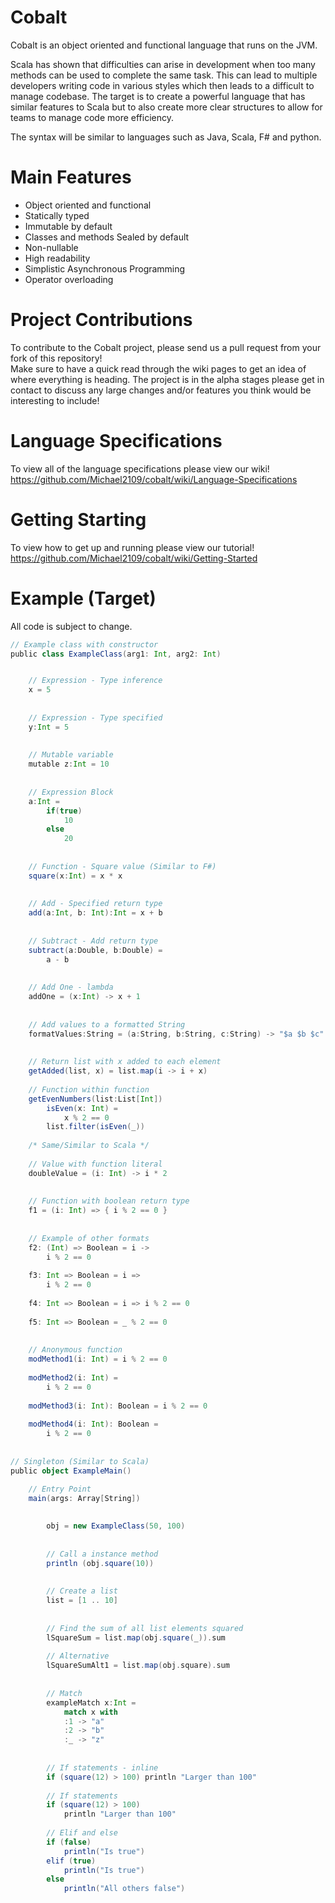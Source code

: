 # Cobalt

Cobalt is an object oriented and functional language that runs on the JVM.

Scala has shown that difficulties can arise in development when too many methods can be used to complete the same task. This can lead to multiple developers writing code in various styles which then leads to a difficult to manage codebase. The target is to create a powerful language that has similar features to Scala but to also create more clear structures to allow for teams to manage code more efficiency.

The syntax will be similar to languages such as Java, Scala, F# and python.  

# Main Features
* Object oriented and functional  
* Statically typed
* Immutable by default
* Classes and methods Sealed by default
* Non-nullable
* High readability    
* Simplistic Asynchronous Programming  
* Operator overloading

# Project Contributions
To contribute to the Cobalt project, please send us a pull request from your fork of this repository!  
Make sure to have a quick read through the wiki pages to get an idea of where everything is heading. The project is in the alpha stages please get in contact to discuss any large changes and/or features you think would be interesting to include!

# Language Specifications
To view all of the language specifications please view our wiki!  
https://github.com/Michael2109/cobalt/wiki/Language-Specifications

# Getting Starting
To view how to get up and running please view our tutorial!
https://github.com/Michael2109/cobalt/wiki/Getting-Started

# Example (Target)
All code is subject to change. 
```scala
// Example class with constructor
public class ExampleClass(arg1: Int, arg2: Int)


    // Expression - Type inference
    x = 5
    
    
    // Expression - Type specified
    y:Int = 5
    
    
    // Mutable variable
    mutable z:Int = 10
    
    
    // Expression Block
    a:Int = 
        if(true)
            10
        else
            20
           
           
    // Function - Square value (Similar to F#)
    square(x:Int) = x * x
    
    
    // Add - Specified return type
    add(a:Int, b: Int):Int = x + b
    
    
    // Subtract - Add return type
    subtract(a:Double, b:Double) = 
        a - b
        
        
    // Add One - lambda
    addOne = (x:Int) -> x + 1
    
    
    // Add values to a formatted String
    formatValues:String = (a:String, b:String, c:String) -> "$a $b $c"
    
    
    // Return list with x added to each element
    getAdded(list, x) = list.map(i -> i + x)
    
    // Function within function
    getEvenNumbers(list:List[Int])
        isEven(x: Int) =
            x % 2 == 0
        list.filter(isEven(_))
       
    /* Same/Similar to Scala */
    
    // Value with function literal
    doubleValue = (i: Int) -> i * 2
    
    
    // Function with boolean return type
    f1 = (i: Int) => { i % 2 == 0 }
    
    
    // Example of other formats
    f2: (Int) => Boolean = i -> 
        i % 2 == 0
        
    f3: Int => Boolean = i => 
        i % 2 == 0
        
    f4: Int => Boolean = i => i % 2 == 0
    
    f5: Int => Boolean = _ % 2 == 0
    
    
    // Anonymous function
    modMethod1(i: Int) = i % 2 == 0
    
    modMethod2(i: Int) = 
        i % 2 == 0
        
    modMethod3(i: Int): Boolean = i % 2 == 0
    
    modMethod4(i: Int): Boolean = 
        i % 2 == 0
    
    
// Singleton (Similar to Scala)
public object ExampleMain()

    // Entry Point
    main(args: Array[String])
    
    
        obj = new ExampleClass(50, 100)
  
        
        // Call a instance method
        println (obj.square(10))
        
        
        // Create a list
        list = [1 .. 10]
        
        
        // Find the sum of all list elements squared
        lSquareSum = list.map(obj.square(_)).sum
        
        // Alternative
        lSquareSumAlt1 = list.map(obj.square).sum
            
            
        // Match 
        exampleMatch x:Int = 
            match x with
            :1 -> "a"
            :2 -> "b"
            :_ -> "z"
        
        
        // If statements - inline
        if (square(12) > 100) println "Larger than 100"
        
        // If statements
        if (square(12) > 100)
            println "Larger than 100"
            
        // Elif and else
        if (false)
            println("Is true")
        elif (true)
            println("Is true")
        else 
            println("All others false")
```
